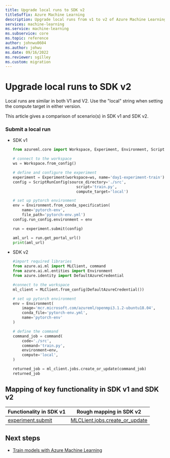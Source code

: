 ```yaml
---
title: Upgrade local runs to SDK v2
titleSuffix: Azure Machine Learning
description: Upgrade local runs from v1 to v2 of Azure Machine Learning SDK
services: machine-learning
ms.service: machine-learning
ms.subservice: core
ms.topic: reference
author: johnwu0604
ms.author: johwu
ms.date: 09/16/2022
ms.reviewer: sgilley
ms.custom: migration
---
```


# Upgrade local runs to SDK v2

Local runs are similar in both V1 and V2. Use the "local" string when setting the compute target in either version.

This article gives a comparison of scenario(s) in SDK v1 and SDK v2.

### Submit a local run

* SDK v1

    ```python
    from azureml.core import Workspace, Experiment, Environment, ScriptRunConfig
    
    # connect to the workspace
    ws = Workspace.from_config()
    
    # define and configure the experiment
    experiment = Experiment(workspace=ws, name='day1-experiment-train')
    config = ScriptRunConfig(source_directory='./src',
                                script='train.py',
                                compute_target='local')
    
    # set up pytorch environment
    env = Environment.from_conda_specification(
        name='pytorch-env',
        file_path='pytorch-env.yml')
    config.run_config.environment = env
    
    run = experiment.submit(config)
    
    aml_url = run.get_portal_url()
    print(aml_url)
    ```

* SDK v2

    ```python
    #import required libraries
    from azure.ai.ml import MLClient, command
    from azure.ai.ml.entities import Environment
    from azure.identity import DefaultAzureCredential
    
    #connect to the workspace
    ml_client = MLClient.from_config(DefaultAzureCredential())
    
    # set up pytorch environment
    env = Environment(
        image='mcr.microsoft.com/azureml/openmpi3.1.2-ubuntu18.04',
        conda_file='pytorch-env.yml',
        name='pytorch-env'
    )
    
    # define the command
    command_job = command(
        code='./src',
        command='train.py',
        environment=env,
        compute='local',
    )
    
    returned_job = ml_client.jobs.create_or_update(command_job)
    returned_job
    ```

## Mapping of key functionality in SDK v1 and SDK v2

|Functionality in SDK v1|Rough mapping in SDK v2|
|-|-|
|[experiment.submit](/python/api/azureml-core/azureml.core.experiment.experiment#azureml-core-experiment-experiment-submit)|[MLCLient.jobs.create_or_update](/python/api/azure-ai-ml/azure.ai.ml.mlclient#azure-ai-ml-mlclient-create-or-update)|

## Next steps

* [Train models with Azure Machine Learning](concept-train-machine-learning-model.md)